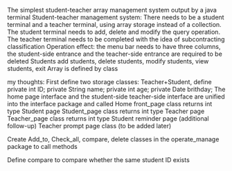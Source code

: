 The simplest student-teacher array management system output by a java terminal
Student-teacher management system: There needs to be a student terminal and a teacher terminal, using array storage instead of a collection. The student terminal needs to add, delete and modify the query operation. The teacher terminal needs to be completed with the idea of ​​subcontracting classification
Operation effect: the menu bar needs to have three columns, the student-side entrance and the teacher-side entrance are required to be deleted
Students add students, delete students, modify students, view students, exit
Array is defined by class

my thoughts:
First define two storage classes: Teacher+Student, define private int ID; private String name; private int age; private Date brithday;
The home page interface and the student-side teacher-side interface are unified into the interface package and called
Home front_page class returns int type
Student page Student_page class returns int type
Teacher page Teacher_page class returns int type
Student reminder page (additional follow-up)
Teacher prompt page class (to be added later)

Create Add_to, Check_all, compare, delete classes in the operate_manage package to call methods

Define compare to compare whether the same student ID exists

